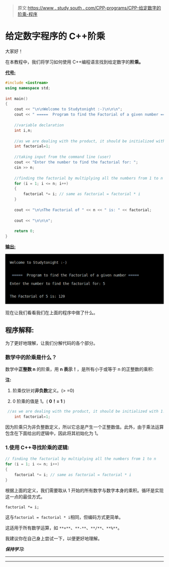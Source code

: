 > 原文:[https://www . study south . com/CPP-programs/CPP-给定数字的阶乘-程序](https://www.studytonight.com/cpp-programs/cpp-factorial-of-a-given-number-program)

# 给定数字程序的 C++阶乘

大家好！

在本教程中，我们将学习如何使用 C++编程语言找到给定数字的**阶乘。**

<u>**代号:**</u>

```cpp
#include <iostream>
using namespace std;

int main()
{
    cout << "\n\nWelcome to Studytonight :-)\n\n\n";
    cout << " =====  Program to find the Factorial of a given number ===== \n\n";

    //variable declaration
    int i,n;

    //as we are dealing with the product, it should be initialized with 1.
    int factorial=1;

    //taking input from the command line (user)
    cout << "Enter the number to find the factorial for: ";
    cin >> n;

    //finding the factorial by multiplying all the numbers from 1 to n
    for (i = 1; i <= n; i++)
    {
        factorial *= i; // same as factorial = factorial * i 
    }

    cout << "\n\nThe Factorial of " << n << " is: " << factorial;

    cout << "\n\n\n";

    return 0;
}
```

<u>**输出:**</u>

![C++ factorial program](img/f7b42239f36456ba46cb30bdecec6d81.png)

现在让我们看看我们在上面的程序中做了什么。

## 程序解释:

为了更好地理解，让我们分解代码的各个部分。

### 数学中的阶乘是什么？

数学中**正整数 n** 的阶乘，用 **n 表示！**，是所有小于或等于 n 的正整数的乘积:

**注:**

1.  阶乘仅针对**非负数**定义。(> =0)

2.  0 阶乘的值是 1。( **0！= 1** )

```cpp
 //as we are dealing with the product, it should be initialized with 1.
    int factorial=1; 
```

因为阶乘只为非负整数定义，所以它总是产生一个正整数值。此外，由于乘法运算包含在下面给出的逻辑中，因此将其初始化为 1。

### 1.使用 C++寻找阶乘的逻辑:

```cpp
// finding the factorial by multiplying all the numbers from 1 to n
for (i = 1; i <= n; i++)
{
    factorial *= i; // same as factorial = factorial * i
}
```

根据上面的定义，我们需要取从 1 开始的所有数字与数字本身的乘积。循环是实现这一点的最佳方式。

`factorial *= i;`

这与`factorial = factorial * i`相同，但编码方式更简单。

这适用于所有数学运算，如 `**+**`、`**-**`、`**/**`、`**%**`。

我建议你在自己身上尝试一下，以便更好地理解。

***保持学习:***

* * *

* * *